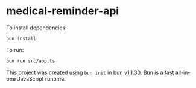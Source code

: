 # medical-reminder-api

To install dependencies:

```bash
bun install
```

To run:

```bash
bun run src/app.ts
```

This project was created using `bun init` in bun v1.1.30. [Bun](https://bun.sh) is a fast all-in-one JavaScript runtime.
